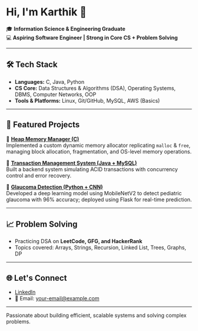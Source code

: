 # Hi, I'm Karthik 👋  

🎓 **Information Science & Engineering Graduate**  
💻 **Aspiring Software Engineer | Strong in Core CS + Problem Solving**  

---

## 🛠️ Tech Stack  
- **Languages:** C, Java, Python  
- **CS Core:** Data Structures & Algorithms (DSA), Operating Systems, DBMS, Computer Networks, OOP  
- **Tools & Platforms:** Linux, Git/GitHub, MySQL, AWS (Basics)  

---

## 📂 Featured Projects  
🔹 **[Heap Memory Manager (C)](link-to-repo)**  
Implemented a custom dynamic memory allocator replicating `malloc` & `free`, managing block allocation, fragmentation, and OS-level memory operations.  

🔹 **[Transaction Management System (Java + MySQL)](link-to-repo)**  
Built a backend system simulating ACID transactions with concurrency control and error recovery.  

🔹 **[Glaucoma Detection (Python + CNN)](link-to-repo)**  
Developed a deep learning model using MobileNetV2 to detect pediatric glaucoma with 96% accuracy; deployed using Flask for real-time prediction.  

---

## 📈 Problem Solving  
- Practicing DSA on **LeetCode, GFG, and HackerRank**  
- Topics covered: Arrays, Strings, Recursion, Linked List, Trees, Graphs, DP  

---

## 🌐 Let's Connect  
- [LinkedIn](https://www.linkedin.com/in/skarthikml)  
- 📧 Email: your-email@example.com  

---
Passionate about building efficient, scalable systems and solving complex problems.

<!--
**karthik2369/Karthik2369** is a ✨ _special_ ✨ repository because its `README.md` (this file) appears on your GitHub profile.

Here are some ideas to get you started:

- 🔭 I’m currently working on ...
- 🌱 I’m currently learning ...
- 👯 I’m looking to collaborate on ...
- 🤔 I’m looking for help with ...
- 💬 Ask me about ...
- 📫 How to reach me: ...
- 😄 Pronouns: ...
- ⚡ Fun fact: ...
-->
